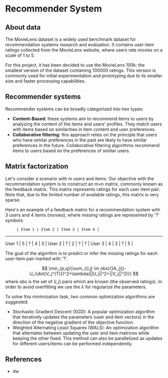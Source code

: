 # Recommender System

## About data
The MovieLens dataset is a widely used benchmark dataset for recommendation systems research and evaluation. It contains user-item ratings collected from the MovieLens website, where users rate movies on a scale of 1 to 5.

For this project, it has been decided to use the MovieLens 100k: the smallest version of the dataset containing 100000 ratings. This version is commonly used for initial experimentation and prototyping due to its smaller size and faster processing capabilities.

## Recommender systems
Recommender systems can be broadly categorized into two types:
- **Content-Based**: these systems aim to recommend items to users by analyzing the content of the items and users' profiles. They match users with items based on similarities in item content and user preferences.
- **Collaborative filtering**: this approach relies on the principle that users who have similar preferences in the past are likely to have similar preferences in the future. Collaborative filtering algorithms recommend items to users based on the preferences of similar users. 

## Matrix factorization
Let's consider a scenario with m users and items. Our objective with the recommendation system is to construct an m×n matrix, commonly known as the feedback matrix. This matrix represents ratings for each user-item pair. Note that, due to the limited number of available ratings, this matrix is very sparse.

Here's an example of a feedback matrix for a recommendation system with 3 users and 4 items (movies), where missing ratings are represented by '?' symbols:

         | Item 1 | Item 2 | Item 3 | Item 4 |
----------------------------------------------
User 1   |   5    |   ?    |   4    |   3    |
User 2   |   ?    |   2    |   ?    |   ?    |
User 3   |   4    |   3    |   ?    |   5    |


The goal of the algorithm is to predict or infer the missing ratings for each user-item pair marked with '?'.

$$
\min_{p,q}{\sum_{(i,j) \in obs}{(A_{ij}-U_i\dot{V_j^{T}})^2+\lambda(||U_i||^2+||V_j||^2)}}
$$
where $obs$ is the set of $(i,j)$ pairs which are known (the observed ratings). In order to avoid overfitting we use the $\lambda$ for regularize the parameters.

To solve this minimization task, two common optimization algorithms are suggested:
- Stochastic Gradient Descent (SGD): A popular optimization algorithm that iteratively updates the parameters (user and item vectors) in the direction of the negative gradient of the objective function.
- Weighted Alternating Least Squares (WALS): An optimization algorithm that alternates between updating the user and item matrices while keeping the other fixed. This method can also be parallelized as updates for different users/items can be performed independently.


## References
- dw
